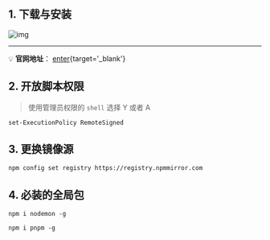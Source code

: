 ## 1. 下载与安装

![img](/notesPic/202402180030.png)

---

💡 **官网地址**： [enter](https://nodejs.org/en){target='_blank'}

## 2. 开放脚本权限

> 使用管理员权限的 `shell` 选择 Y 或者 A

```shell
set-ExecutionPolicy RemoteSigned
```

## 3. 更换镜像源

```shell
npm config set registry https://registry.npmmirror.com
```

## 4. 必装的全局包

```shell
npm i nodemon -g
```

```shell
npm i pnpm -g
```